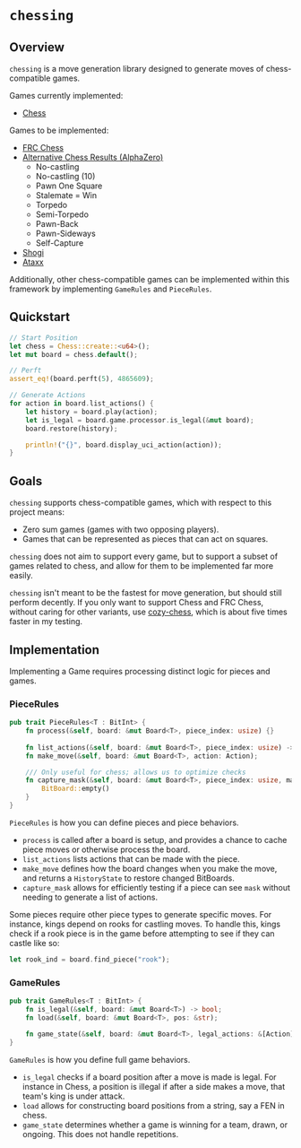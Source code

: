 # `chessing`

## Overview

`chessing` is a move generation library designed to generate moves of chess-compatible games.

Games currently implemented:
- [Chess](https://en.wikipedia.org/wiki/Chess)

Games to be implemented:
- [FRC Chess](https://en.wikipedia.org/wiki/Fischer_random_chess)
- [Alternative Chess Results (AlphaZero)](https://arxiv.org/abs/2009.04374)
    - No-castling
    - No-castling (10)
    - Pawn One Square
    - Stalemate = Win
    - Torpedo
    - Semi-Torpedo
    - Pawn-Back
    - Pawn-Sideways
    - Self-Capture
- [Shogi](https://en.wikipedia.org/wiki/Shogi)
- [Ataxx](https://en.wikipedia.org/wiki/Ataxx)

Additionally, other chess-compatible games can be implemented within this framework by implementing `GameRules` and `PieceRules`.

## Quickstart

```rs
// Start Position
let chess = Chess::create::<u64>();
let mut board = chess.default();

// Perft 
assert_eq!(board.perft(5), 4865609);  

// Generate Actions
for action in board.list_actions() {
    let history = board.play(action);
    let is_legal = board.game.processor.is_legal(&mut board);
    board.restore(history);

    println!("{}", board.display_uci_action(action));
}
```

## Goals

`chessing` supports chess-compatible games, which with respect to this project means:
- Zero sum games (games with two opposing players).
- Games that can be represented as pieces that can act on squares.

`chessing` does not aim to support every game, but to support a subset of games related to chess, and allow for them to be implemented far more easily.

`chessing` isn't meant to be the fastest for move generation, but should still perform decently. If you only want to support Chess and FRC Chess, without caring for other variants, use [cozy-chess](https://github.com/analog-hors/cozy-chess), which is about five times faster in my testing.

## Implementation

Implementing a Game requires processing distinct logic for pieces and games.

### PieceRules

```rs
pub trait PieceRules<T : BitInt> {
    fn process(&self, board: &mut Board<T>, piece_index: usize) {}
    
    fn list_actions(&self, board: &mut Board<T>, piece_index: usize) -> Vec<Action>;
    fn make_move(&self, board: &mut Board<T>, action: Action);

    /// Only useful for chess; allows us to optimize checks
    fn capture_mask(&self, board: &mut Board<T>, piece_index: usize, mask: BitBoard<T>) -> BitBoard<T> {
        BitBoard::empty()
    }
}
```

`PieceRules` is how you can define pieces and piece behaviors.

- `process` is called after a board is setup, and provides a chance to cache piece moves or otherwise process the board.
- `list_actions` lists actions that can be made with the piece.
- `make_move` defines how the board changes when you make the move, and returns a `HistoryState` to restore changed BitBoards.
- `capture_mask` allows for efficiently testing if a piece can see `mask` without needing to generate a list of actions.

Some pieces require other piece types to generate specific moves. For instance, kings depend on rooks for castling moves. To handle this, kings check if a rook piece is in the game before attempting to see if they can castle like so:

```rs
let rook_ind = board.find_piece("rook");
```

### GameRules

```rs
pub trait GameRules<T : BitInt> {
    fn is_legal(&self, board: &mut Board<T>) -> bool;
    fn load(&self, board: &mut Board<T>, pos: &str);

    fn game_state(&self, board: &mut Board<T>, legal_actions: &[Action]) -> GameState;
}
```

`GameRules` is how you define full game behaviors.

- `is_legal` checks if a board position after a move is made is legal. For instance in Chess, a position is illegal if after a side makes a move, that team's king is under attack.
- `load` allows for constructing board positions from a string, say a FEN in chess.
- `game_state` determines whether a game is winning for a team, drawn, or ongoing. This does not handle repetitions.